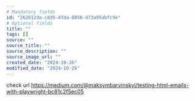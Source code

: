 ```yaml
---
# Mandatory fields
id: "262012da-c835-4fda-8856-d73a95abfc9e"
# Optional fields
title: ""
tags: []
source: ""
source_title: ""
source_description: ""
source_image_url: ""
created_date: "2024-10-26"
modified_date: "2024-10-26"
---
```

check url https://medium.com/@maksymbarvinskyi/testing-html-emails-with-playwright-bc81c2f5ec05